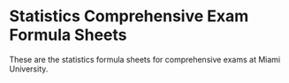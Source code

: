 # Statistics Comprehensive Exam Formula Sheets
These are the statistics formula sheets for comprehensive exams at Miami University.  
